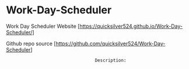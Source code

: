 # Work-Day-Scheduler


Work Day Scheduler Website [https://quicksilver524.github.io/Work-Day-Scheduler/]

Github repo source [https://github.com/quicksilver524/Work-Day-Scheduler]

                                      Description:
             
